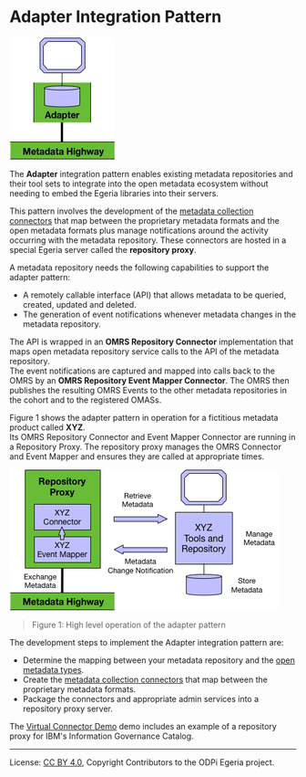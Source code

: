 <!-- SPDX-License-Identifier: CC-BY-4.0 -->
<!-- Copyright Contributors to the ODPi Egeria project. -->

# Adapter Integration Pattern

![icon](adapter-integration-pattern.png)

The **Adapter** integration pattern enables existing metadata
repositories and their tool sets to integrate into the open
metadata ecosystem without needing to embed the Egeria
libraries into their servers.

This pattern involves the development of the
[metadata collection connectors](../../../open-metadata-implementation/adapters/open-connectors/repository-services-connectors/open-metadata-collection-store-connectors/README.md) that map between the proprietary metadata formats
and the open metadata formats plus manage notifications around
the activity occurring with the metadata repository.
These connectors are hosted in a special Egeria server
called the **repository proxy**.

A metadata repository needs the following capabilities to support
the adapter pattern:

* A remotely callable interface (API) that allows metadata to be queried, created, updated and deleted.
* The generation of event notifications whenever metadata changes in the metadata repository.

The API is wrapped in an **OMRS Repository Connector** implementation
that maps open metadata repository service calls to the API of
the metadata repository.   
The event notifications are captured and mapped
into calls back to the OMRS by an **OMRS Repository Event Mapper Connector**.
The OMRS then publishes the resulting OMRS Events to the other metadata
repositories in the cohort and to the registered OMASs.

Figure 1 shows the adapter pattern in operation for a fictitious metadata
product called **XYZ**.  
Its OMRS Repository Connector and Event Mapper Connector are running in a Repository Proxy.  The repository proxy manages the OMRS Connector and Event Mapper and ensures they are called at appropriate times.

![Figure 1](adapter-integration-pattern-level-1.png)
> Figure 1: High level operation of the adapter pattern

The development steps to implement the Adapter integration pattern are:

* Determine the mapping between your metadata repository and the [open metadata types](../open-metadata-types/README.md).
* Create the [metadata collection connectors](../../../open-metadata-implementation/adapters/open-connectors/repository-services-connectors/open-metadata-collection-store-connectors/README.md) that map between the proprietary metadata formats.
* Package the connectors and appropriate admin services into a repository proxy server.  
  
The [Virtual Connector Demo](../../../open-metadata-resources/open-metadata-demos/virtual-data-connector/igc-repository-proxy/README.md) demo includes an example of a repository proxy for IBM's Information Governance Catalog.



----
License: [CC BY 4.0](https://creativecommons.org/licenses/by/4.0/),
Copyright Contributors to the ODPi Egeria project.